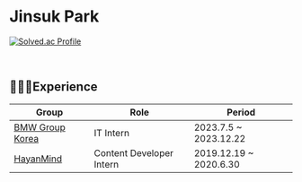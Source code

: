 # Jinsuk Park
[![Solved.ac Profile](http://mazassumnida.wtf/api/v2/generate_badge?boj=jjpark57)](https://solved.ac/jjpark57/)


<br>

## 👨🏻‍💻Experience
| Group              |       Role                      | Period                        |
|- |- |-  |
|   [BMW Group Korea](https://www.bmw.co.kr/ko/index.html)    | IT Intern                       | 2023.7.5   ~   2023.12.22     |
|   [HayanMind](https://www.hayanmind.com/)          | Content Developer Intern        | 2019.12.19 ~   2020.6.30      |
 


  

<!--
**jjpark51/jjpark51** is a ✨ _special_ ✨ repository because its `README.md` (this file) appears on your GitHub profile.

Here are some ideas to get you started:

- 🔭 I’m currently working on ...
- 🌱 I’m currently learning ...
- 👯 I’m looking to collaborate on ...
- 🤔 I’m looking for help with ...
- 💬 Ask me about ...
- 📫 How to reach me: ...
- 😄 Pronouns: ...
- ⚡ Fun fact: ...
-->
